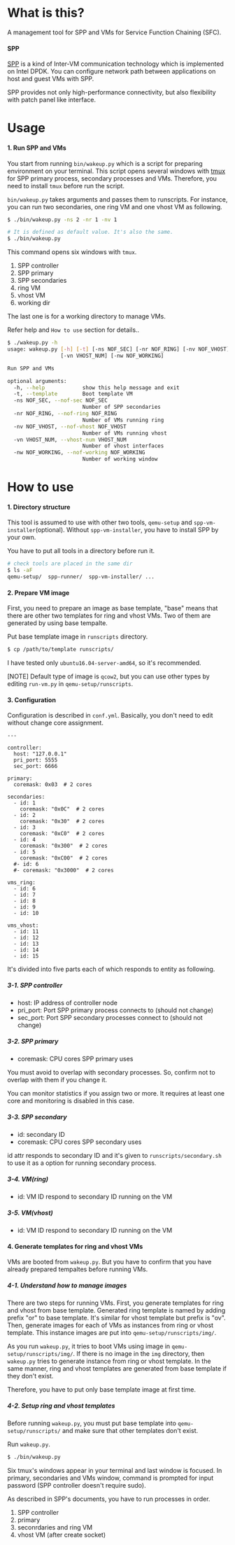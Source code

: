 What is this?
=============

A management tool for SPP and VMs for Service Function Chaining (SFC).


#### SPP

[SPP](http://www.dpdk.org/browse/apps/spp/)
is a kind of Inter-VM communication technology
which is implemented on Intel DPDK.
You can configure network path between applications on host and guest VMs
with SPP.

SPP provides not only high-performance connectivity, but also flexibility
with patch panel like interface.


Usage
=====

#### 1. Run SPP and VMs

You start from running `bin/wakeup.py` which is a script for preparing
environment on your terminal.
This script opens several windows with [tmux](https://tmux.github.io/)
for SPP primary process,
secondary processes and VMs.
Therefore, you need to install `tmux`
before run the script.

`bin/wakeup.py` takes arguments and passes them to runscripts.
For instance, you can run two secondaries, one ring VM and one vhost VM as following.

```sh
$ ./bin/wakeup.py -ns 2 -nr 1 -nv 1

# It is defined as default value. It's also the same.
$ ./bin/wakeup.py
```

This command opens six windows with `tmux`.

  1. SPP controller
  1. SPP primary
  1. SPP secondaries
  1. ring VM
  1. vhost VM
  1. working dir

The last one is for a working directory to manage VMs.

Refer help and `How to use` section for details..

  ```sh
  $ ./wakeup.py -h
  usage: wakeup.py [-h] [-t] [-ns NOF_SEC] [-nr NOF_RING] [-nv NOF_VHOST]
                   [-vn VHOST_NUM] [-nw NOF_WORKING]

  Run SPP and VMs

  optional arguments:
    -h, --help            show this help message and exit
    -t, --template        Boot template VM
    -ns NOF_SEC, --nof-sec NOF_SEC
                          Number of SPP secondaries
    -nr NOF_RING, --nof-ring NOF_RING
                          Number of VMs running ring
    -nv NOF_VHOST, --nof-vhost NOF_VHOST
                          Number of VMs running vhost
    -vn VHOST_NUM, --vhost-num VHOST_NUM
                          Number of vhost interfaces
    -nw NOF_WORKING, --nof-working NOF_WORKING
                          Number of working window
  ```


How to use
==========

#### 1. Directory structure

This tool is assumed to use with other two tools,
`qemu-setup` and `spp-vm-installer`(optional).
Without `spp-vm-installer`, you have to install
SPP by your own.

You have to put all tools in a directory before run it.

```sh
# check tools are placed in the same dir
$ ls -aF
qemu-setup/  spp-runner/  spp-vm-installer/ ...
```

#### 2. Prepare VM image

First, you need to prepare an image as base template,
"base" means that there are other two templates for
ring and vhost VMs.
Two of them are generated by using base tempalte.

Put base template image in `runscripts` directory.

  ```sh
  $ cp /path/to/template runscripts/
  ```

I have tested only `ubuntu16.04-server-amd64`, so
it's recommended.

[NOTE] Default type of image is `qcow2`, but you can use
other types by editing `run-vm.py` in `qemu-setup/runscripts`.


#### 3. Configuration

Configuration is described in `conf.yml`.
Basically, you don't need to edit without change core assignment.

  ```
  ---
  
  controller:
    host: "127.0.0.1"
    pri_port: 5555
    sec_port: 6666
  
  primary:
    coremask: 0x03  # 2 cores
  
  secondaries:
    - id: 1
      coremask: "0x0C"  # 2 cores
    - id: 2
      coremask: "0x30"  # 2 cores
    - id: 3
      coremask: "0xC0"  # 2 cores
    - id: 4
      coremask: "0x300"  # 2 cores
    - id: 5
      coremask: "0xC00"  # 2 cores
    #- id: 6
    #- coremask: "0x3000"  # 2 cores
  
  vms_ring:
    - id: 6
    - id: 7
    - id: 8
    - id: 9
    - id: 10
  
  vms_vhost:
    - id: 11
    - id: 12
    - id: 13
    - id: 14
    - id: 15
  ```

It's divided into five parts each of which responds to
entity as following.

##### 3-1. SPP controller

  - host: IP address of controller node
  - pri_port: Port SPP primary process connects to (should not change)
  - sec_port: Port SPP secondary processes connect to (should not change)

##### 3-2. SPP primary 

  - coremask: CPU cores SPP primary uses

You must avoid to overlap with secondary processes.
So, confirm not to overlap with them if you change it.

You can monitor statistics if you assign two or more.
It requires at least one core and monitoring is disabled
in this case.


##### 3-3. SPP secondary

  - id: secondary ID
  - coremask: CPU cores SPP secondary uses

id attr responds to secondary ID and it's given to
`runscripts/secondary.sh` to use it as a option for
running secondary process.

##### 3-4. VM(ring)

  - id: VM ID respond to secondary ID running on the VM

##### 3-5. VM(vhost)

  - id: VM ID respond to secondary ID running on the VM


#### 4. Generate templates for ring and vhost VMs

VMs are booted from `wakeup.py`.
But you have to confirm that you have already prepared 
tempaltes before running VMs.

##### 4-1. Understand how to manage images

There are two steps for running VMs.
First, you generate templates for ring and vhost from
base template.
Generated ring template is named by adding prefix "or" to
base template.
It's similar for vhost template but prefix is "ov".
Then, generate images for each of VMs as instances from
ring or vhost template. This instance images are put into
`qemu-setup/runscripts/img/`.

As you run `wakeup.py`, it tries to boot VMs using image in
`qemu-setup/runscripts/img/`.
If there is no image in the `img` directory, then `wakeup.py`
tries to generate instance from ring or vhost template.
In the same manner, ring and vhost templates are generated
from base template if they don't exist.

Therefore, you have to put only base template image at first time.

##### 4-2. Setup ring and vhost templates

Before running `wakeup.py`, you must put base template
into `qemu-setup/runscripts/` and make sure that
other templates don't exist.

Run `wakeup.py`.

  ```sh
  $ ./bin/wakeup.py
  ```

Six tmux's windows appear in your terminal and last window is focused.
In primary, secondaries and VMs window, command is prompted for input
password
(SPP controller doesn't require sudo).

As described in SPP's documents, you have to run processes in order.

  1. SPP controller
  2. primary
  3. seconrdaries and ring VM
  4. vhost VM (after create socket)


